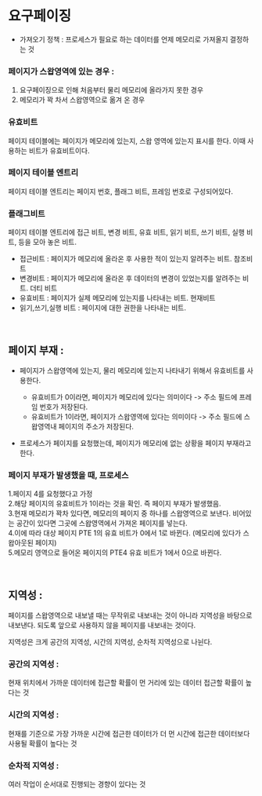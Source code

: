 # 요구페이징

- 가져오기 정책 : 프로세스가 필요로 하는 데이터를 언제 메모리로 가져올지 결정하는 것

### 페이지가 스왑영역에 있는 경우 :

1. 요구페이징으로 인해 처음부터 물리 메모리에 올라가지 못한 경우
2. 메모리가 꽉 차서 스왑영역으로 옮겨 온 경우

### 유효비트

페이지 테이블에는 페이지가 메모리에 있는지, 스왑 영역에 있는지 표시를 한다.
이때 사용하는 비트가 유효비트이다.

### 페이지 테이블 엔트리

페이지 테이블 엔트리는 페이지 번호, 플래그 비트, 프레임 번호로 구성되어있다.

### 플래그비트

페이지 테이블 엔트리에 접근 비트, 변경 비트, 유효 비트, 읽기 비트, 쓰기 비트, 실행 비트, 등을 모아 놓은 비트.

- 접근비트 : 페이지가 메모리에 올라온 후 사용한 적이 있는지 알려주는 비트. 참조비트
- 변경비트 : 페이지가 메모리에 올라온 후 데이터의 변경이 있었는지를 알려주는 비트. 더티 비트
- 유효비트 : 페이지가 실제 메모리에 있는지를 나타내는 비트. 현재비트
- 읽기,쓰기,실행 비트 : 페이지에 대한 권한을 나타내는 비트.

<br>

## 페이지 부재 :

- 페이지가 스왑영역에 있는지, 물리 메모리에 있는지 나타내기 위해서 유효비트를 사용한다.

  - 유효비트가 0이라면, 페이지가 메모리에 있다는 의미이다 -> 주소 필드에 프레임 번호가 저장된다.
  - 유효비트가 1이라면, 페이지가 스왑영역에 있다는 의미이다 -> 주소 필드에 스왑영역내 페이지의 주소가 저장된다.

- 프로세스가 페이지를 요청했는데, 페이지가 메모리에 없는 상황을 페이지 부재라고 한다.

### 페이지 부재가 발생했을 때, 프로세스

1.페이지 4를 요청했다고 가정  
2.해당 페이지의 유효비트가 1이라는 것을 확인. 즉 페이지 부재가 발생했음.  
3.현재 메모리가 꽉차 있다면, 메모리의 페이지 중 하나를 스왑영역으로 보낸다. 비어있는 공간이 있다면 그곳에 스왑영역에서 가져온 페이지를 넣는다.  
4.이에 따라 대상 페이지 PTE 1의 유효 비트가 0에서 1로 바뀐다. (메모리에 있다가 스왑아웃된 페이지)  
5.메모리 영역으로 들어온 페이지의 PTE4 유효 비트가 1에서 0으로 바뀐다.

<br>

## 지역성 :

페이지를 스왑영역으로 내보낼 때는 무작위로 내보내는 것이 아니라 지역성을 바탕으로 내보낸다.
되도록 앞으로 사용하지 않을 페이지를 내보내는 것이다.

지역성은 크게 공간의 지역성, 시간의 지역성, 순차적 지역성으로 나뉜다.

### 공간의 지역성 :

현재 위치에서 가까운 데이터에 접근할 확률이 먼 거리에 있는 데이터 접근할 확률이 높다는 것
<br>

### 시간의 지역성 :

현재를 기준으로 가장 가까운 시간에 접근한 데이터가 더 먼 시간에 접근한 데이터보다 사용될 확률이 높다는 것
<br>

### 순차적 지역성 :

여러 작업이 순서대로 진행되는 경향이 있다는 것
